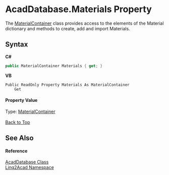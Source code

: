 # AcadDatabase.Materials Property 
 

The <a href="T_Linq2Acad_MaterialContainer.md#MaterialContainer-Class">MaterialContainer</a> class provides access to the elements of the Material dictionary and methods to create, add and import Materials.

## Syntax

**C#**<br />
``` C#
public MaterialContainer Materials { get; }
```

**VB**<br />
``` VB
Public ReadOnly Property Materials As MaterialContainer
	Get
```


#### Property Value
Type: <a href="T_Linq2Acad_MaterialContainer.md#MaterialContainer-Class">MaterialContainer</a>
<br/><br/><a href="#AcadDatabaseMaterials-Property">Back to Top</a>

## See Also


#### Reference
<a href="T_Linq2Acad_AcadDatabase.md#AcadDatabase-Class">AcadDatabase Class</a><br /><a href="N_Linq2Acad.md#Linq2Acad-Namespace">Linq2Acad Namespace</a><br />
